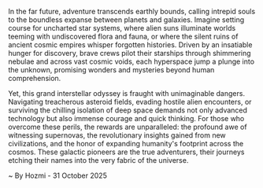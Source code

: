
In the far future, adventure transcends earthly bounds, calling intrepid souls to the boundless expanse between planets and galaxies. Imagine setting course for uncharted star systems, where alien suns illuminate worlds teeming with undiscovered flora and fauna, or where the silent ruins of ancient cosmic empires whisper forgotten histories. Driven by an insatiable hunger for discovery, brave crews pilot their starships through shimmering nebulae and across vast cosmic voids, each hyperspace jump a plunge into the unknown, promising wonders and mysteries beyond human comprehension.

Yet, this grand interstellar odyssey is fraught with unimaginable dangers. Navigating treacherous asteroid fields, evading hostile alien encounters, or surviving the chilling isolation of deep space demands not only advanced technology but also immense courage and quick thinking. For those who overcome these perils, the rewards are unparalleled: the profound awe of witnessing supernovas, the revolutionary insights gained from new civilizations, and the honor of expanding humanity's footprint across the cosmos. These galactic pioneers are the true adventurers, their journeys etching their names into the very fabric of the universe.

~ By Hozmi - 31 October 2025
